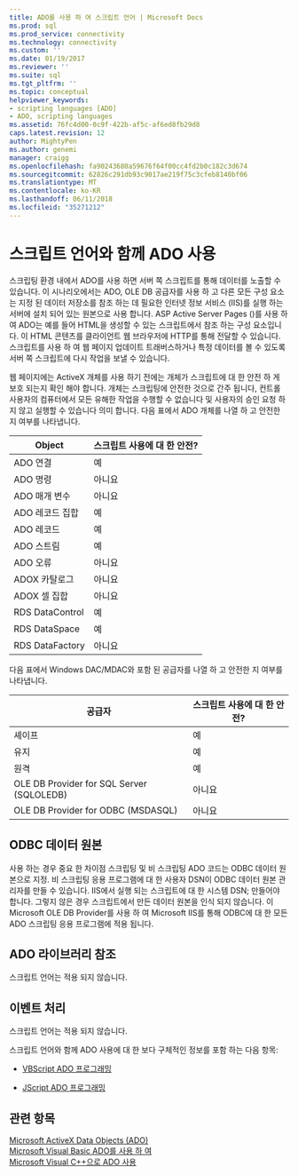 ```yaml
---
title: ADO를 사용 하 여 스크립트 언어 | Microsoft Docs
ms.prod: sql
ms.prod_service: connectivity
ms.technology: connectivity
ms.custom: ''
ms.date: 01/19/2017
ms.reviewer: ''
ms.suite: sql
ms.tgt_pltfrm: ''
ms.topic: conceptual
helpviewer_keywords:
- scripting languages [ADO]
- ADO, scripting languages
ms.assetid: 76fc4d00-0c9f-422b-af5c-af6ed8fb29d8
caps.latest.revision: 12
author: MightyPen
ms.author: genemi
manager: craigg
ms.openlocfilehash: fa90243680a59676f64f00cc4fd2b0c182c3d674
ms.sourcegitcommit: 62826c291db93c9017ae219f75c3cfeb8140bf06
ms.translationtype: MT
ms.contentlocale: ko-KR
ms.lasthandoff: 06/11/2018
ms.locfileid: "35271212"
---
```

# <a name="using-ado-with-scripting-languages"></a>스크립트 언어와 함께 ADO 사용
스크립팅 환경 내에서 ADO를 사용 하면 서버 쪽 스크립트를 통해 데이터를 노출할 수 있습니다. 이 시나리오에서는 ADO, OLE DB 공급자를 사용 하 고 다른 모든 구성 요소는 지정 된 데이터 저장소를 참조 하는 데 필요한 인터넷 정보 서비스 (IIS)를 실행 하는 서버에 설치 되어 있는 원본으로 사용 합니다. ASP Active Server Pages ()를 사용 하 여 ADO는 예를 들어 HTML을 생성할 수 있는 스크립트에서 참조 하는 구성 요소입니다. 이 HTML 콘텐츠를 클라이언트 웹 브라우저에 HTTP를 통해 전달할 수 있습니다. 스크립트를 사용 하 여 웹 페이지 업데이트 트래버스하거나 특정 데이터를 볼 수 있도록 서버 쪽 스크립트에 다시 작업을 보낼 수 있습니다.  
  
 웹 페이지에는 ActiveX 개체를 사용 하기 전에는 개체가 스크립트에 대 한 안전 하 게 보호 되는지 확인 해야 합니다. 개체는 스크립팅에 안전한 것으로 간주 됩니다, 컨트롤 사용자의 컴퓨터에서 모든 유해한 작업을 수행할 수 없습니다 및 사용자의 승인 요청 하지 않고 실행할 수 있습니다 의미 합니다. 다음 표에서 ADO 개체를 나열 하 고 안전한 지 여부를 나타냅니다.  
  
|Object|스크립트 사용에 대 한 안전?|  
|------------|-------------------------|  
|ADO 연결|예|  
|ADO 명령|아니요|  
|ADO 매개 변수|아니요|  
|ADO 레코드 집합|예|  
|ADO 레코드|예|  
|ADO 스트림|예|  
|ADO 오류|아니요|  
|ADOX 카탈로그|아니요|  
|ADOX 셀 집합|아니요|  
|RDS DataControl|예|  
|RDS DataSpace|예|  
|RDS DataFactory|아니요|  
  
 다음 표에서 Windows DAC/MDAC와 포함 된 공급자를 나열 하 고 안전한 지 여부를 나타냅니다.  
  
|공급자|스크립트 사용에 대 한 안전?|  
|--------------|-------------------------|  
|셰이프|예|  
|유지|예|  
|원격|예|  
|OLE DB Provider for SQL Server (SQLOLEDB)|아니요|  
|OLE DB Provider for ODBC (MSDASQL)|아니요|  
  
## <a name="odbc-data-sources"></a>ODBC 데이터 원본  
 사용 하는 경우 중요 한 차이점 스크립팅 및 비 스크립팅 ADO 코드는 ODBC 데이터 원본으로 지정. 비 스크립팅 응용 프로그램에 대 한 사용자 DSN이 ODBC 데이터 원본 관리자를 만들 수 있습니다. IIS에서 실행 되는 스크립트에 대 한 시스템 DSN; 만들어야 합니다. 그렇지 않은 경우 스크립트에서 만든 데이터 원본을 인식 되지 않습니다. 이 Microsoft OLE DB Provider를 사용 하 여 Microsoft IIS를 통해 ODBC에 대 한 모든 ADO 스크립팅 응용 프로그램에 적용 됩니다.  
  
## <a name="referencing-the-ado-library"></a>ADO 라이브러리 참조  
 스크립트 언어는 적용 되지 않습니다.  
  
## <a name="handling-events"></a>이벤트 처리  
 스크립트 언어는 적용 되지 않습니다.  
  
 스크립트 언어와 함께 ADO 사용에 대 한 보다 구체적인 정보를 포함 하는 다음 항목:  
  
-   [VBScript ADO 프로그래밍](../../../ado/guide/appendixes/vbscript-ado-programming.md)  
  
-   [JScript ADO 프로그래밍](../../../ado/guide/appendixes/jscript-ado-programming.md)  
  
## <a name="see-also"></a>관련 항목  
 [Microsoft ActiveX Data Objects (ADO)](../../../ado/microsoft-activex-data-objects-ado.md)   
 [Microsoft Visual Basic ADO를 사용 하 여](../../../ado/guide/appendixes/using-ado-with-microsoft-visual-basic.md)   
 [Microsoft Visual C++으로 ADO 사용](../../../ado/guide/appendixes/using-ado-with-microsoft-visual-c.md)   
